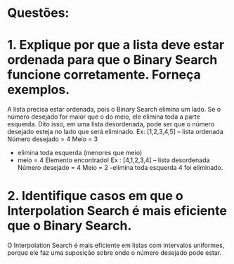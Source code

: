 # **Questões:**
# **1.	Explique por que a lista deve estar ordenada para que o Binary Search funcione corretamente. Forneça exemplos.**
A lista precisa estar ordenada, pois o Binary Search elimina um lado. Se o número desejado for maior que o do meio, ele elimina toda a parte esquerda. Dito isso, em uma lista desordenada, pode ser que o número desejado esteja no lado que será eliminado.
Ex: [1,2,3,4,5] – lista ordenada
Número desejado = 4 
Meio = 3 
- elimina toda esquerda (menores que meio)
- meio = 4
Elemento encontrado!
Ex  : [4,1,2,3,4] – lista desordenada
Número desejado = 4
Meio = 2
-elimina toda esquerda
4 foi eliminado.
  
# **2.	 Identifique casos em que o Interpolation Search é mais eficiente que o Binary Search.**
  O Interpolation Search é mais eficiente em listas com intervalos uniformes, porque ele faz uma suposição sobre onde o número desejado pode estar.
  
